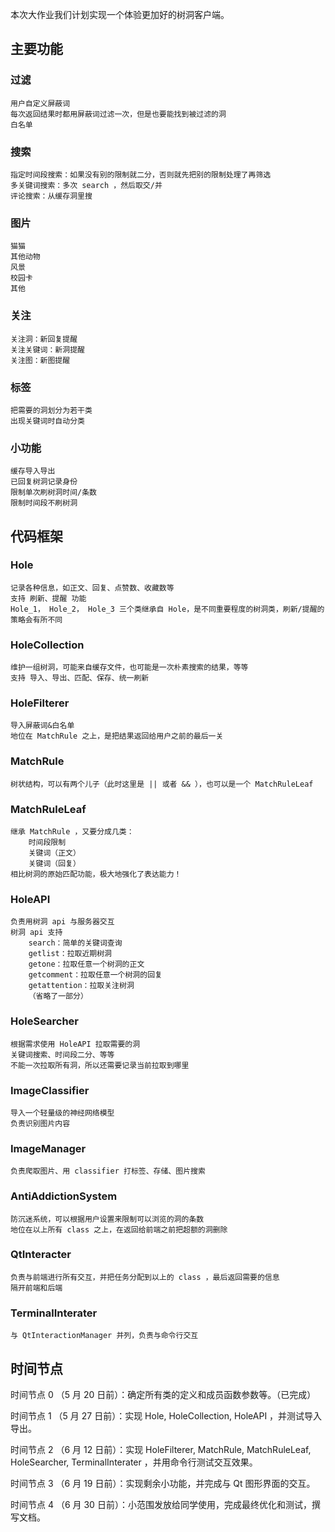 本次大作业我们计划实现一个体验更加好的树洞客户端。

## 主要功能

### 过滤

	用户自定义屏蔽词
	每次返回结果时都用屏蔽词过滤一次，但是也要能找到被过滤的洞
	白名单

### 搜索

	指定时间段搜索：如果没有别的限制就二分，否则就先把别的限制处理了再筛选
	多关键词搜索：多次 search ，然后取交/并
	评论搜索：从缓存洞里搜

### 图片

	猫猫
	其他动物
	风景
	校园卡
	其他

### 关注

	关注洞：新回复提醒
	关注关键词：新洞提醒
	关注图：新图提醒

### 标签

	把需要的洞划分为若干类
	出现关键词时自动分类

### 小功能

	缓存导入导出
	已回复树洞记录身份
	限制单次刷树洞时间/条数
	限制时间段不刷树洞


## 代码框架

### Hole

	记录各种信息，如正文、回复、点赞数、收藏数等
	支持 刷新、提醒 功能
	Hole_1， Hole_2， Hole_3 三个类继承自 Hole，是不同重要程度的树洞类，刷新/提醒的策略会有所不同

### HoleCollection

	维护一组树洞，可能来自缓存文件，也可能是一次朴素搜索的结果，等等
	支持 导入、导出、匹配、保存、统一刷新

### HoleFilterer

	导入屏蔽词&白名单
	地位在 MatchRule 之上，是把结果返回给用户之前的最后一关

### MatchRule

	树状结构，可以有两个儿子（此时这里是 || 或者 && ），也可以是一个 MatchRuleLeaf

### MatchRuleLeaf

	继承 MatchRule ，又要分成几类：
		时间段限制
		关键词（正文）
		关键词（回复）
	相比树洞的原始匹配功能，极大地强化了表达能力！

### HoleAPI

	负责用树洞 api 与服务器交互
	树洞 api 支持
		search：简单的关键词查询
		getlist：拉取近期树洞
		getone：拉取任意一个树洞的正文
		getcomment：拉取任意一个树洞的回复
		getattention：拉取关注树洞
		（省略了一部分）

### HoleSearcher

	根据需求使用 HoleAPI 拉取需要的洞
	关键词搜索、时间段二分、等等
	不能一次拉取所有洞，所以还需要记录当前拉取到哪里

### ImageClassifier

	导入一个轻量级的神经网络模型
	负责识别图片内容

### ImageManager

	负责爬取图片、用 classifier 打标签、存储、图片搜索

### AntiAddictionSystem

	防沉迷系统，可以根据用户设置来限制可以浏览的洞的条数
	地位在以上所有 class 之上，在返回给前端之前把超额的洞删除

### QtInteracter

	负责与前端进行所有交互，并把任务分配到以上的 class ，最后返回需要的信息
	隔开前端和后端

### TerminalInterater

	与 QtInteractionManager 并列，负责与命令行交互


## 时间节点

时间节点 0 （5 月 20 日前）：确定所有类的定义和成员函数参数等。（已完成）

时间节点 1 （5 月 27 日前）：实现 Hole, HoleCollection, HoleAPI ，并测试导入导出。

时间节点 2 （6 月 12 日前）：实现 HoleFilterer, MatchRule, MatchRuleLeaf, HoleSearcher, TerminalInterater ，并用命令行测试交互效果。

时间节点 3 （6 月 19 日前）：实现剩余小功能，并完成与 Qt 图形界面的交互。

时间节点 4 （6 月 30 日前）：小范围发放给同学使用，完成最终优化和测试，撰写文档。
